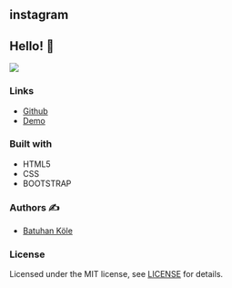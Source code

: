 ## instagram


## Hello! 👋  

![](https://media.discordapp.net/attachments/882266990658588743/937731387220443197/Ekran_Alnts.PNG?width=962&height=473)


### Links

- [Github](https://github.com/batuhankole/instagram)
- [Demo](https://instagram-liard-nine.vercel.app/)


### Built with 

- HTML5
- CSS
- BOOTSTRAP



### Authors :writing_hand:

- [Batuhan Köle](https://github.com/batuhankole)


###  License 

Licensed under the MIT license, see [LICENSE](https://github.com/batuhankole/instagram/blob/main/LICENSE) for details.

